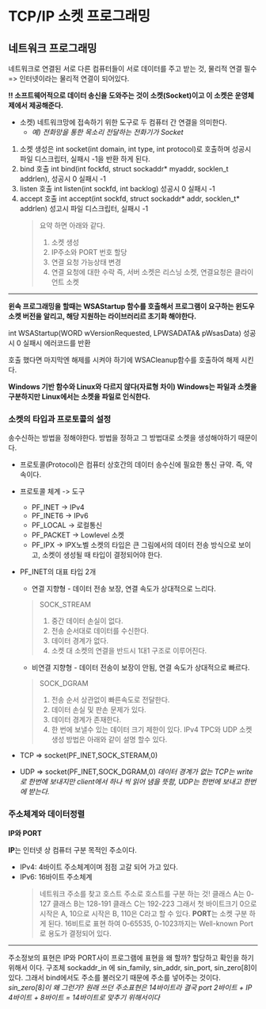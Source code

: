 # TCP/IP 소켓 프로그래밍

## 네트워크 프로그래밍

네트워크로 연결된 서로 다른 컴퓨터들이 서로 데이터를 주고 받는 것, 물리적 연결 필수 => 인터넷이라는 물리적 연결이 되어있다.

**!! 소프트웨어적으로 데이터 송신을 도와주는 것이 소켓(Socket)이고 이 소켓은 운영체제에서 제공해준다.**
* 소켓) 네트워크망에 접속하기 위한 도구로 두 컴퓨터 간 연결을 의미한다.
  * _예) 전화망을 통한 목소리 전달하는 전화기가 Socket_
 
1. 소켓 생성은 int socket(int domain, int type, int protocol)로 호출하며 성공시 파일 디스크립터, 실패시 -1을 반환 하게 된다.
2. bind 호출 int bind(int fockfd, struct sockaddr* myaddr, socklen_t addrlen), 성공시 0 실패시 -1
3. listen 호출 int listen(int sockfd, int backlog) 성공시 0 실패시 -1
4. accept 호출 int accept(int sockfd, struct sockaddr* addr, socklen_t* addrlen) 성고시 파일 디스크립터, 실패시 -1
   > 요약 하면 아래와 같다.
   > 1. 소켓 생성
   > 2. IP주소와 PORT 번호 할당
   > 3. 연결 요청 가능상태 변경
   > 4. 연결 요청에 대한 수락
   > 즉, 서버 소켓은 리스닝 소켓, 연결요청은 클라이언트 소켓
---
**윈속 프로그래밍을 할때는 WSAStartup 함수를 호출해서 프로그램이 요구하는 윈도우 소켓 버전을 알리고, 해당 지원하는 라이브러리르 초기화 해야한다.**

int WSAStartup(WORD wVersionRequested, LPWSADATA& pWsasData) 성공시 0 실패시 에러코드를 반환

호출 했다면 마지막엔 해제를 시켜야 하기에 WSACleanup함수를 호출하여 해제 시킨다.

**Windows 기반 함수와 Linux와 다르지 않다(자료형 차이) Windows는 파일과 소켓을 구분하지만 Linux에서는 소켓을 파일로 인식한다.**

### 소켓의 타입과 프로토콜의 설정

송수신하는 방법을 정해야한다. 방법을 정하고 그 방법대로 소켓을 생성해야하기 때문이다.
* 프로토콜(Protocol)은 컴퓨터 상호간의 데이터 송수신에 필요한 통신 규약. 즉, 약속이다.

* 프로토콜 체계 -> 도구
  * PF_INET     -> IPv4
  * PF_INET6    -> IPv6
  * PF_LOCAL    -> 로컬통신
  * PF_PACKET   -> Lowlevel 소켓
  * PF_IPX      -> IPX노벨
소켓의 타입은 큰 그림에서의 데이터 전송 방식으로 보이고, 소켓이 생성될 때 타입이 결정되어야 한다.

* PF_INET의 대표 타입 2개
  * 연결 지향형 - 데이터 전송 보장, 연결 속도가 상대적으로 느리다.
   > SOCK_STREAM
   > 1. 중간 데이터 손실이 없다.
   > 2. 전송 순서대로 데이터를 수신한다.
   > 3. 데이터 경계가 없다.
   > 4. 소켓 대 소켓의 연결을 반드시 1대1 구조로 이루어진다.  
  * 비연결 지향형 - 데이터 전송이 보장이 안됨, 연결 속도가 상대적으로 빠르다.
   > SOCK_DGRAM
   > 1. 전송 순서 상관없이 빠른속도로 전달한다.
   > 2. 데이터 손실 및 판손 문제가 있다.
   > 3. 데이터 경계가 존재한다.
   > 4. 한 번에 보낼수 있는 데이터 크기 제한이 있다.
IPv4 TPC와 UDP 소켓 생성 방법은 아래와 같이 설명 할수 있다.
* TCP => socket(PF_INET,SOCK_STERAM,0)
* UDP => socket(PF_INET,SOCK_DGRAM,0)
_데이터 경계가 없는 TCP는 write로 한번에 보내지만 client에서 하나 씩 읽어 냄을 뜻함, UDP는 한번에 보내고 한번에 받는다._

### 주소체계와 데이터정렬

**IP와 PORT** 

**IP**는 인터넷 상 컴퓨터 구분 목적인 주소이다.
* IPv4: 4바이트 주소체계이며 점점 고갈 되어 가고 있다.
* IPv6: 16바이트 주소체계
  > 네트워크 주소를 찾고 호스트 주소로 호스트를 구분 하는 것!
  > 클래스 A는 0-127
  > 클래스 B는 128-191
  > 클래스 C는 192-223
  > 그래서 첫 바이트크기 0으로 시작은 A, 10으로 시작은 B, 110은 C라고 할 수 있다.
**PORT**는 소켓 구분 하게 된다. 16비트로 표현 하여 0-65535, 0-1023까지는 Well-known Port로 용도가 결정되어 있다.
---
주소정보의 표현은 IP와 PORT사이 프로그램에 표현을 왜 할까? 할당하고 확인을 하기 위해서 이다.
구조체 sockaddr_in 에 sin_family, sin_addr, sin_port, sin_zero[8]이 있다. 그래서 bind에서도 주소를 불러오기 때문에 주소를 넣어주는 것이다.
_sin_zero[8]이 왜 그런가? 원래 쓰던 주소표현은 14바이트라 결국 port 2바이트 + IP 4바이트 + 8바이트 = 14바이트로 맞추기 위해서이다_

 
